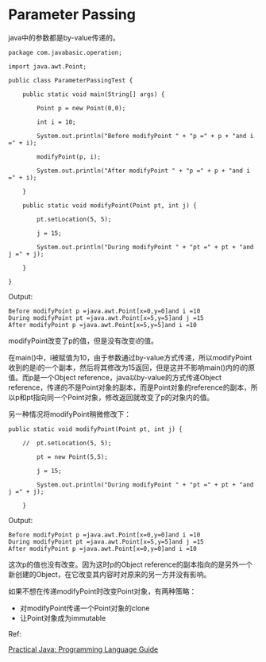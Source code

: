 # Parameter Passing

java中的参数都是by-value传递的。
```
package com.javabasic.operation;

import java.awt.Point;

public class ParameterPassingTest {

	public static void main(String[] args) {
		
		Point p = new Point(0,0);
		
		int i = 10;
		
		System.out.println("Before modifyPoint " + "p =" + p + "and i =" + i);
		
		modifyPoint(p, i);
		
		System.out.println("After modifyPoint " + "p =" + p + "and i =" + i);

	}

	public static void modifyPoint(Point pt, int j) {
		
		pt.setLocation(5, 5);
		
		j = 15;
		
		System.out.println("During modifyPoint " + "pt =" + pt + "and j =" + j);
		
	}

}

```
Output:
```
Before modifyPoint p =java.awt.Point[x=0,y=0]and i =10
During modifyPoint pt =java.awt.Point[x=5,y=5]and j =15
After modifyPoint p =java.awt.Point[x=5,y=5]and i =10
```
modifyPoint改变了p的值，但是没有改变i的值。

在main()中，i被赋值为10，由于参数通过by-value方式传递，所以modifyPoint收到的是i的一个副本，然后将其修改为15返回，但是这并不影响main()内的i的原值。而p是一个Object reference，java以by-value的方式传递Object reference，传递的不是Point对象的副本，而是Point对象的reference的副本，所以p和pt指向同一个Point对象，修改返回就改变了p的对象内的值。

另一种情况将modifyPoint稍微修改下：
```
public static void modifyPoint(Point pt, int j) {
		
	//	pt.setLocation(5, 5);
		
		pt = new Point(5,5);
		
		j = 15;
		
		System.out.println("During modifyPoint " + "pt =" + pt + "and j =" + j);
		
	}
```
Output:
```
Before modifyPoint p =java.awt.Point[x=0,y=0]and i =10
During modifyPoint pt =java.awt.Point[x=5,y=5]and j =15
After modifyPoint p =java.awt.Point[x=0,y=0]and i =10

```
这次p的值也没有改变。因为这时p的Object reference的副本指向的是另外一个新创建的Object，在它改变其内容时对原来的另一方并没有影响。

如果不想在传递modifyPoint时改变Point对象，有两种策略：
- 对modifyPoint传递一个Point对象的clone
- 让Point对象成为immutable

Ref:

[Practical Java: Programming Language Guide](https://dl.acm.org/citation.cfm?id=518796)
